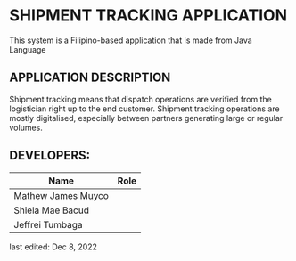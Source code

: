 # SHIPMENT TRACKING APPLICATION
This system is a Filipino-based application that is made from Java Language

## APPLICATION DESCRIPTION
Shipment tracking means that dispatch operations are verified from the logistician right up to the end customer. Shipment tracking operations are mostly digitalised, especially between partners generating large or regular volumes.


## DEVELOPERS:
| Name  | Role |
| ------------- | ------------- |
| Mathew James Muyco  |   |
| Shiela Mae Bacud  |   |
| Jeffrei Tumbaga  |   |
last edited: Dec 8, 2022
